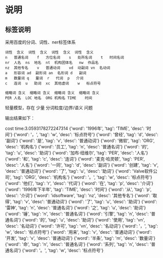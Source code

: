 # 说明

## 标签说明

采用百度的分词、词性、ner标签体系
```
词性	含义	词性	含义	词性	含义	词性	含义
n	普通名词	f	方位名词	s	处所名词	t	时间名词
nr	人名	ns	地名	nt	机构团体名	nw	作品名
nz	其他专名	v	普通动词	vd	动副词	vn	名动词
a	形容词	ad	副形词	an	名形词	d	副词
m	数量词	q	量词	r	代词	p	介词
c	连词	u	助词	xc	其他虚词	w	标点符号

缩略词	含义	缩略词	含义	缩略词	含义	缩略词	含义
PER	人名	LOC	地名	ORG	机构名	TIME	时间
```

轻量模型，存在 少量 分词粒度/边界/语义 问题

输出结果如下：

cost time:3.0593178272247314
{'word': '1996年', 'tag': 'TIME', 'desc': '时间'}
{'word': '，', 'tag': 'w', 'desc': '标点符号'}
{'word': '曾经', 'tag': 'd', 'desc': '副词'}
{'word': '是', 'tag': 'v', 'desc': '普通动词'}
{'word': '微软', 'tag': 'ORG', 'desc': '机构名'}
{'word': '员工', 'tag': 'n', 'desc': '普通名词'}
{'word': '的', 'tag': 'u', 'desc': '助词'}
{'word': '加布·纽维尔', 'tag': 'PER', 'desc': '人名'}
{'word': '和', 'tag': 'c', 'desc': '连词'}
{'word': '麦克·哈灵顿', 'tag': 'PER', 'desc': '人名'}
{'word': '一同', 'tag': 'd', 'desc': '副词'}
{'word': '创建', 'tag': 'v', 'desc': '普通动词'}
{'word': '了', 'tag': 'u', 'desc': '助词'}
{'word': 'Valve软件公司', 'tag': 'ORG', 'desc': '机构名'}
{'word': '。', 'tag': 'w', 'desc': '标点符号'}
{'word': '他们', 'tag': 'r', 'desc': '代词'}
{'word': '在', 'tag': 'p', 'desc': '介词'}
{'word': '1996年下半年', 'tag': 'TIME', 'desc': '时间'}
{'word': '从', 'tag': 'p', 'desc': '介词'}
{'word': 'idsoftware', 'tag': 'nz', 'desc': '其他专名'}
{'word': '取得', 'tag': 'v', 'desc': '普通动词'}
{'word': '了', 'tag': 'u', 'desc': '助词'}
{'word': '雷神', 'tag': 'n', 'desc': '普通名词'}
{'word': '之', 'tag': 'u', 'desc': '助词'}
{'word': '锤', 'tag': 'n', 'desc': '普通名词'}
{'word': '引擎', 'tag': 'n', 'desc': '普通名词'}
{'word': '的', 'tag': 'u', 'desc': '助词'}
{'word': '使用', 'tag': 'vn', 'desc': '名动词'}
{'word': '许可', 'tag': 'vn', 'desc': '名动词'}
{'word': '，', 'tag': 'w', 'desc': '标点符号'}
{'word': '用来', 'tag': 'v', 'desc': '普通动词'}
{'word': '开发', 'tag': 'v', 'desc': '普通动词'}
{'word': '半条', 'tag': 'm', 'desc': '数量词'}
{'word': '命', 'tag': 'n', 'desc': '普通名词'}
{'word': '系列', 'tag': 'n', 'desc': '普通名词'}
{'word': '。', 'tag': 'w', 'desc': '标点符号'}